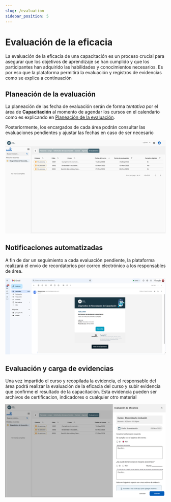 ```yaml
---
slug: /evaluation
sidebar_position: 5
---
```


# Evaluación de la eficacia

La evaluación de la eficacia de una capacitación es un proceso crucial para asegurar que los objetivos de aprendizaje se han cumplido y que los participantes han adquirido las habilidades y conocimientos necesarios. Es por eso que la plataforma permitirá la evaluación y registros de evidencias como se explica a continuación

## Planeación de la evaluación

La planeación de las fecha de evaluación serán de forma _tentativa_ por el área de **Capacitación** al momento de agendar los cursos en el calendario como es explicando en [Planeación de la evaluación](planning#planeación-de-la-evaluación).

Posteriormente, los encargados de cada área podrán consultar las evaluaciones pendientes y ajustar las fechas en caso de ser necesario

![planning](../../static/img/evaluationList.png)

## Notificaciones automatizadas

A fin de dar un seguimiento a cada evaluación pendiente, la plataforma realizará el envio de recordatorios por correo electrónico a los responsables de área.

![notification](../../static/img/evaluationNotificationMail.png)

## Evaluación y carga de evidencias

Una vez impartido el curso y recopilada la evidencia, el responsable del área podrá realizar la evaluación de la eficacia del curso y subir evidencia que confirme el resultado de la capacitación. Esta evidencia pueden ser archivos de certificacion, indicadores o cualquier otro material

![notification](../../static/img/evaluationActive.png)
